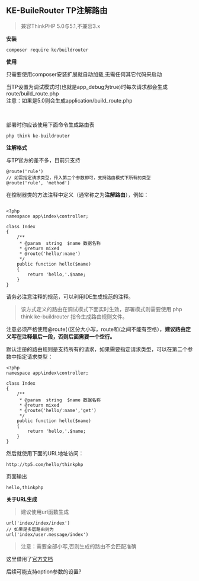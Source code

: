 ## KE-BuileRouter TP注解路由

> 兼容ThinkPHP 5.0与5.1,不兼容3.x

**安装**

```
composer require ke/buildrouter
```

**使用**

只需要使用composer安装扩展就自动加载,无需任何其它代码来启动<br/>

当TP设置为调试模式时(也就是app_debug为true)时每次请求都会生成route/build_route.php<br/>
注意：如果是5.0则会生成application/build_route.php


<br/>

部署时你应该使用下面命令生成路由表
```
php think ke-buildrouter
```


**注解格式**

与TP官方的差不多，目前只支持
```
@route('rule')
// 如需指定请求类型，传入第二个参数即可，支持路由模式下所有的类型
@route('rule', 'method')
```
在控制器类的方法注释中定义（通常称之为**注解路由**），例如：

```

<?php
namespace app\index\controller;

class Index
{
    /**
     * @param  string  $name 数据名称
     * @return mixed
     * @route('hello/:name')
     */
    public function hello($name)
    {
    	return 'hello,'.$name;
    }
}
```
请务必注意注释的规范，可以利用IDE生成规范的注释。

> 该方式定义的路由在调试模式下面实时生效，部署模式则需要使用 php think ke-buildrouter 指令生成路由规则文件。

注意必须严格使用@route(（区分大小写，route和(之间不能有空格），**建议路由定义写在注释最后一段，否则后面需要一个空行。**

默认注册的路由规则是支持所有的请求，如果需要指定请求类型，可以在第二个参数中指定请求类型：
```
<?php
namespace app\index\controller;

class Index
{
    /**
     * @param  string  $name 数据名称
     * @return mixed
     * @route('hello/:name','get')
     */
    public function hello($name)
    {
    	return 'hello,'.$name;
    }
}
```

然后就使用下面的URL地址访问：
```
http://tp5.com/hello/thinkphp
```

页面输出
```
hello,thinkphp
```

**关于URL生成**

> 建议使用url函数生成
```
url('index/index/index')
// 如果是多层路由则为
url('index/user.message/index')
```
> 注意：需要全部小写,否则生成的路由不会匹配准确

这里借用了[官方文档](https://www.kancloud.cn/manual/thinkphp5_1/469333)


后续可能支持option参数的设置?
